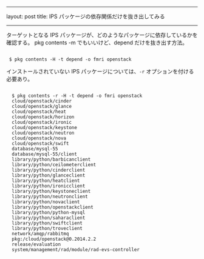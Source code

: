 ﻿---

layout: post
title:  IPS パッケージの依存関係だけを抜き出してみる

---

ターゲットとなる IPS パッケージが、どのようなパッケージに依存しているかを確認する。
pkg contents -m でもいいけど、depend だけを抜き出す方法。

```

 $ pkg contents -H -t depend -o fmri openstack

```

インストールされていない IPS パッケージについては、`-r` オプションを付ける必要あり。

```

  $ pkg contents -r -H -t depend -o fmri openstack
  cloud/openstack/cinder
  cloud/openstack/glance
  cloud/openstack/heat
  cloud/openstack/horizon
  cloud/openstack/ironic
  cloud/openstack/keystone
  cloud/openstack/neutron
  cloud/openstack/nova
  cloud/openstack/swift
  database/mysql-55
  database/mysql-55/client
  library/python/barbicanclient
  library/python/ceilometerclient
  library/python/cinderclient
  library/python/glanceclient
  library/python/heatclient
  library/python/ironicclient
  library/python/keystoneclient
  library/python/neutronclient
  library/python/novaclient
  library/python/openstackclient
  library/python/python-mysql
  library/python/saharaclient
  library/python/swiftclient
  library/python/troveclient
  network/amqp/rabbitmq
  pkg:/cloud/openstack@0.2014.2.2
  release/evaluation
  system/management/rad/module/rad-evs-controller

```